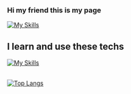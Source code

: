 ### Hi my friend this is my page 
 [![My Skills](https://skillicons.dev/icons?i=github&theme=light)](https://skillicons.dev)

## I learn and use these techs <br>
[![My Skills](https://skillicons.dev/icons?i=html,css,javascript,cpp,raspberrypi,py,cs&theme=light)](https://skillicons.dev)<br><br>

 [![Top Langs](https://github-readme-stats.vercel.app/api/top-langs/?username=harunmyesilyurt&layout=compact&theme=midnight-purple)](https://github.com/harunmyesilyurt/github-readme-stats)

